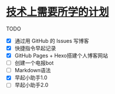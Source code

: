 # [技术上需要所学的计划](https://github.com/Vitowong00/gitblog/issues/14)

TODO
- [x] 通过用 GitHub 的 Issues 写博客
- [x] 快捷指令早起记录
- [x] GitHub Pages + Hexo搭建个人博客网站
- [ ] 创建一个电报bot
- [ ] Markdown语法
- [x] 早起小助手1.0
- [ ] 早起小助手2.0
